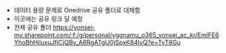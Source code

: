 - 데이터 용량 문제로 Onedrive 공유 폴더로 대체함
- 이곳에는 공유 링크 달 예정
- 전체 공유 폴더
https://yonsei-my.sharepoint.com/:f:/g/personal/yggnamu_o365_yonsei_ac_kr/EmlFE6YhoBhHjluxuJfjCjQBy_A6RgATglJ0jSpxK84IvQ?e=TyT8Gu